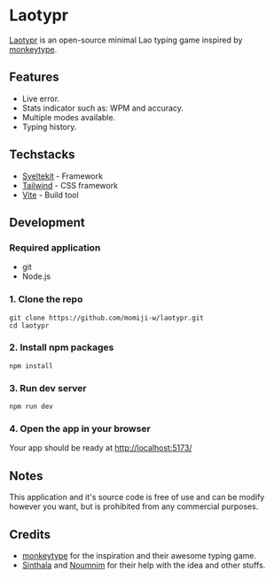 # Laotypr
[Laotypr](https://momiji-w.github.io/laotypr/) is an open-source minimal Lao typing game inspired by [monkeytype](https://monkeytype.com).
## Features
- Live error.
- Stats indicator such as: WPM and accuracy.
- Multiple modes available.
- Typing history.
## Techstacks
- [Sveltekit](https://kit.svelte.dev/) - Framework
- [Tailwind](https://tailwindcss.com/) - CSS framework
- [Vite](https://vitejs.dev) - Build tool
## Development
### Required application
- git
- Node.js
### 1. Clone the repo
```shell
git clone https://github.com/momiji-w/laotypr.git  
cd laotypr
```
### 2. Install npm packages
```shell
npm install
```
### 3. Run dev server
```shell
npm run dev
```
### 4. Open the app in your browser
Your app should be ready at [http://localhost:5173/](http://localhost:5173/)
## Notes
This application and it's source code is free of use and can be modify however you want, but is prohibited from any commercial purposes.
## Credits
- [monkeytype](https://monkeytype.com) for the inspiration and their awesome typing game.  
- [Sinthala](https://github.com/OuiSinthala) and [Noumnim](https://github.com/Noumnim) for their help with the idea and other stuffs.
